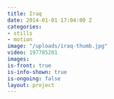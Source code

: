 ```yaml
---
title: Iraq
date: 2014-01-01 17:04:00 Z
categories:
- stills
- motion
image: "/uploads/iraq-thumb.jpg"
video: 197785201
images: 
is-front: true
is-info-shown: true
is-ongoing: false
layout: project
---
```


